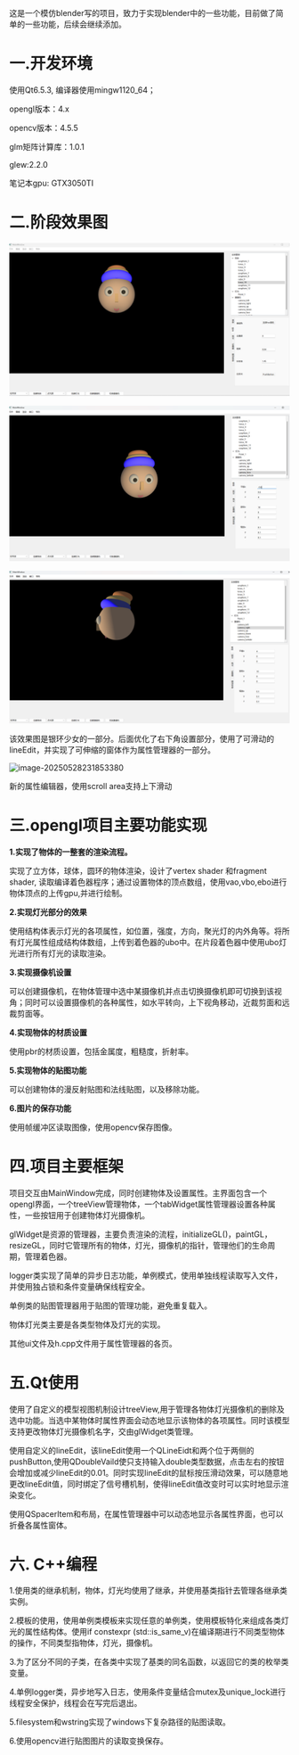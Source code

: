 这是一个模仿blender写的项目，致力于实现blender中的一些功能，目前做了简单的一些功能，后续会继续添加。

# 一.开发环境

使用Qt6.5.3, 编译器使用mingw1120_64；

opengl版本：4.x

opencv版本：4.5.5

glm矩阵计算库：1.0.1

glew:2.2.0

笔记本gpu: GTX3050TI

# 二.阶段效果图



![2](images/2.png)



![3](images/3.png)



![4](images/4.png)

该效果图是银环少女的一部分。后面优化了右下角设置部分，使用了可滑动的lineEdit，并实现了可伸缩的窗体作为属性管理器的一部分。

![image-20250528231853380](../../../Users/杀杀杀/AppData/Roaming/Typora/typora-user-images/image-20250528231853380.png)

新的属性编辑器，使用scroll area支持上下滑动

# 三.opengl项目主要功能实现

**1.实现了物体的一整套的渲染流程。**

实现了立方体，球体，圆环的物体渲染，设计了vertex shader 和fragment shader, 读取编译着色器程序；通过设置物体的顶点数组，使用vao,vbo,ebo进行物体顶点的上传gpu,并进行绘制。

**2.实现灯光部分的效果**

使用结构体表示灯光的各项属性，如位置，强度，方向，聚光灯的内外角等。将所有灯光属性组成结构体数组，上传到着色器的ubo中。在片段着色器中使用ubo灯光进行所有灯光的读取渲染。

**3.实现摄像机设置**

可以创建摄像机，在物体管理中选中某摄像机并点击切换摄像机即可切换到该视角；同时可以设置摄像机的各种属性，如水平转向，上下视角移动，近裁剪面和远裁剪面等。

**4.实现物体的材质设置**

使用pbr的材质设置，包括金属度，粗糙度，折射率。

**5.实现物体的贴图功能**

可以创建物体的漫反射贴图和法线贴图，以及移除功能。

**6.图片的保存功能**

使用帧缓冲区读取图像，使用opencv保存图像。

# 四.项目主要框架

项目交互由MainWindow完成，同时创建物体及设置属性。主界面包含一个opengl界面，一个treeView管理物体，一个tabWidget属性管理器设置各种属性，一些按钮用于创建物体灯光摄像机。

glWidget是资源的管理器，主要负责渲染的流程，initializeGL()，paintGL，resizeGL，同时它管理所有的物体，灯光，摄像机的指针，管理他们的生命周期，管理着色器。

logger类实现了简单的异步日志功能，单例模式，使用单独线程读取写入文件，并使用独占锁和条件变量确保线程安全。

单例类的贴图管理器用于贴图的管理功能，避免重复载入。

物体灯光类主要是各类型物体及灯光的实现。

其他ui文件及h.cpp文件用于属性管理器的各页。

# 五.Qt使用

使用了自定义的模型视图机制设计treeView,用于管理各物体灯光摄像机的删除及选中功能。当选中某物体时属性界面会动态地显示该物体的各项属性。同时该模型支持更改物体灯光摄像机名字，交由glWidget类管理。

使用自定义的lineEdit，该lineEdit使用一个QLineEidt和两个位于两侧的pushButton,使用QDoubleVaild使只支持输入double类型数据，点击左右的按钮会增加或减少lineEdit的0.01。同时实现lineEdit的鼠标按压滑动效果，可以随意地更改lineEdit值，同时绑定了信号槽机制，使得lineEdit值改变时可以实时地显示渲染变化。

使用QSpacerItem和布局，在属性管理器中可以动态地显示各属性界面，也可以折叠各属性窗体。

# 六. C++编程

1.使用类的继承机制，物体，灯光均使用了继承，并使用基类指针去管理各继承类实例。

2.模板的使用，使用单例类模板来实现任意的单例类，使用模板特化来组成各类灯光的属性结构体。使用if constexpr (std::is_same_v)在编译期进行不同类型物体的操作，不同类型指物体，灯光，摄像机。

3.为了区分不同的子类，在各类中实现了基类的同名函数，以返回它的类的枚举类变量。

4.单例logger类，异步地写入日志，使用条件变量结合mutex及unique_lock进行线程安全保护，线程会在写完后退出。

5.filesystem和wstring实现了windows下复杂路径的贴图读取。

6.使用opencv进行贴图图片的读取变换保存。





